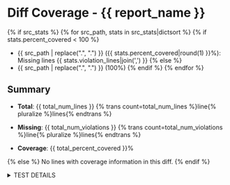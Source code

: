 # Diff Coverage - {{ report_name }}

{% if src_stats %}
{% for src_path, stats in src_stats|dictsort %}
{% if stats.percent_covered < 100 %}
- {{ src_path | replace(".", "&#46;") }} ({{ stats.percent_covered|round(1) }}%): Missing lines {{ stats.violation_lines|join(',') }}
{% else %}
- {{ src_path | replace(".", "&#46;") }} (100%)
{% endif %}
{% endfor %}

## Summary

- **Total**: {{ total_num_lines }} {% trans count=total_num_lines %}line{% pluralize %}lines{% endtrans %}

- **Missing**: {{ total_num_violations }} {% trans count=total_num_violations %}line{% pluralize %}lines{% endtrans %}

- **Coverage**: {{ total_percent_covered }}%

{% else %}
No lines with coverage information in this diff.
{% endif %}

<details>
<summary>TEST DETAILS</summary>
{% include 'snippet_content.md' %}
</details>
